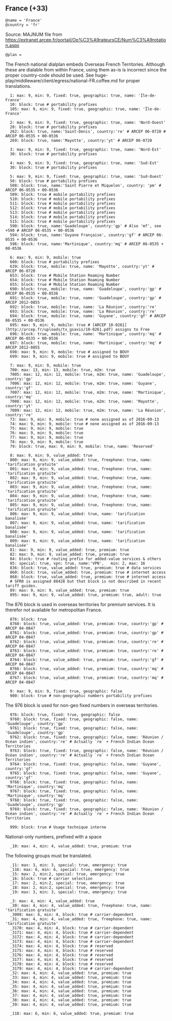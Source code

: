 France (+33)
------------

    @name = 'France'
    @country = 'fr'

Source: MAJNUM file from https://extranet.arcep.fr/portail/Op%C3%A9rateursCE/Num%C3%A9rotation.aspx

    @plan =

The French national dialplan embeds Overseas French Territories.
Although these are dialable from within France, using them as-is is incorrect since the proper country-code should be used.
See huge-play/middleware/client/egress/national-FR.coffee.md for proper translations.

      1: max: 9, min: 9, fixed: true, geographic: true, name: 'Île-de-France'
      10: block: true # portability prefixes
      105: max: 9, min: 9, fixed: true, geographic: true, name: 'Île-de-France'

      2: max: 9, min: 9, fixed: true, geographic: true, name: 'Nord-Ouest'
      20: block: true # portability prefixes
      262: block: true, name:'Saint-Denis', country:'re' # ARCEP 06-0720 # ARCEP 06-0535 + 00-0536
      269: block: true, name:'Mayotte', country:'yt' # ARCEP 06-0720

      3: max: 9, min: 9, fixed: true, geographic: true, name: 'Nord-Est'
      30: block: true # portability prefixes

      4: max: 9, min: 9, fixed: true, geographic: true, name: 'Sud-Est'
      30: block: true # portability prefixes

      5: max: 9, min: 9, fixed: true, geographic: true, name: 'Sud-Ouest'
      50: block: true # portability prefixes
      508: block: true, name:'Saint Pierre et Miquelon', country: 'pm' # ARCEP 06-0535 + 00-0536
      509: block: true # mobile portability prefixes
      510: block: true # mobile portability prefixes
      511: block: true # mobile portability prefixes
      512: block: true # mobile portability prefixes
      513: block: true # mobile portability prefixes
      514: block: true # mobile portability prefixes
      515: block: true # mobile portability prefixes
      590: block: true, name:'Guadeloupe', country:'gp' # Also 'mf', see +590 # ARCEP 06-0535 + 00-0536
      594: block: true, name:'Guyane Française', country:'gf' # ARCEP 06-0535 + 00-0536
      596: block: true, name:'Martinique', country:'mq' # ARCEP 06-0535 + 00-0536

      6: max: 9, min: 9, mobile: true
      600: block: true # portability prefixes
      639: block: true, mobile: true, name: 'Mayotte', country:'yt' # ARCEP 06-0720
      653: block: true # Mobile Station Roaming Number
      654: block: true # Mobile Station Roaming Number
      655: block: true # Mobile Station Roaming Number
      690: block: true, mobile: true, name: 'Guadeloupe', country:'gp' # ARCEP 06-0535 + 00-0536
      691: block: true, mobile: true, name: 'Guadeloupe', country:'gp' # ARCEP 2012-0855
      692: block: true, mobile: true, name: 'La Réunion', country:'re'
      693: block: true, mobile: true, name: 'La Réunion', country:'re'
      694: block: true, mobile: true, name: 'Guyane', country:'gf' # ARCEP 06-0535 + 00-0536
      695: max: 9, min: 9, mobile: true # [ARCEP 10-0261](http://arcep.fr/uploads/tx_gsavis/10-0261.pdf) assigns to Free
      696: block: true, mobile: true, name: 'Martinique', country:'mq' # ARCEP 06-0535 + 00-0536
      697: block: true, mobile: true, name: 'Martinique', country:'mq' # ARCEP 2012-0855
      698: max: 9, min: 9, mobile: true # assigned to BOUY
      699: max: 9, min: 9, mobile: true # assigned to BOUY

      7: max: 9, min: 9, mobile: true
      700: max: 13, min: 13, mobile: true, m2m: true
      7005: max: 12, min: 12, mobile: true, m2m: true, name: 'Guadeloupe', country:'gp'
      7006: max: 12, min: 12, mobile: true, m2m: true, name: 'Guyane', country:'gf'
      7007: max: 12, min: 12, mobile: true, m2m: true, name: 'Martinique', country:'mq'
      7008: max: 12, min: 12, mobile: true, m2m: true, name: 'Mayotte', country:'yt'
      7009: max: 12, min: 12, mobile: true, m2m: true, name: 'La Réunion', country:'re'
      73: max: 9, min: 9, mobile: true # none assigned as of 2016-09-13
      74: max: 9, min: 9, mobile: true # none assigned as of 2016-09-13
      75: max: 9, min: 9, mobile: true
      76: max: 9, min: 9, mobile: true
      77: max: 9, min: 9, mobile: true
      78: max: 9, min: 9, mobile: true
      79: block: true, max: 9, min: 9, mobile: true, name: 'Reserved'

      8: max: 9, min: 9, value_added: true
      800: max: 9, min: 9, value_added: true, freephone: true, name: 'tarification gratuite'
      801: max: 9, min: 9, value_added: true, freephone: true, name: 'tarification gratuite'
      802: max: 9, min: 9, value_added: true, freephone: true, name: 'tarification gratuite'
      803: max: 9, min: 9, value_added: true, freephone: true, name: 'tarification gratuite'
      804: max: 9, min: 9, value_added: true, freephone: true, name: 'tarification gratuite'
      805: max: 9, min: 9, value_added: true, freephone: true, name: 'tarification gratuite'
      806: max: 9, min: 9, value_added: true, name: 'tarification banalisée'
      807: max: 9, min: 9, value_added: true, name: 'tarification banalisée'
      808: max: 9, min: 9, value_added: true, name: 'tarification banalisée'
      809: max: 9, min: 9, value_added: true, name: 'tarification banalisée'
      81: max: 9, min: 9, value_added: true, premium: true
      82: max: 9, min: 9, value_added: true, premium: true
      84: block: true # routing prefix for added-value services & others
      85: special: true, vpn: true, name:'VPN',   min: 2, max: 16
      836: block: true, value_added: true, premium: true # data services
      860: block: true, value_added: true, premium: true # internet access
      868: block: true, value_added: true, premium: true # internet access
      # SFR0 is assigned 88428 but that block is not described in recent tariff guides.
      89: max: 9, min: 9, value_added: true, premium: true
      895: max: 9, min: 9, value_added: true, premium: true, adult: true

The 876 block is used in overseas territories for premium services. It is therefor not available for metropolitan France.

      876: block: true
      8760: block: true, value_added: true, premium: true, country:'gp' # ARCEP 04-0847
      8761: block: true, value_added: true, premium: true, country:'gp' # ARCEP 04-0847
      8762: block: true, value_added: true, premium: true, country:'re' # ARCEP 04-0847
      8763: block: true, value_added: true, premium: true, country:'re' # ARCEP 04-0847
      8764: block: true, value_added: true, premium: true, country:'gf' # ARCEP 04-0847
      8766: block: true, value_added: true, premium: true, country:'mq' # ARCEP 04-0847
      8767: block: true, value_added: true, premium: true, country:'mq' # ARCEP 04-0847

      9: max: 9, min: 9, fixed: true, geographic: false
      900: block: true # non-geographic numbers portability prefixes

The 976 block is used for non-geo fixed numbers in overseas territories.

      976: block: true, fixed: true, geographic: false
      9760: block: true, fixed: true, geographic: false, name: 'Guadeloupe', country:'gp'
      9761: block: true, fixed: true, geographic: false, name: 'Guadeloupe', country:'gp'
      9762: block: true, fixed: true, geographic: false, name: 'Réunion / Océan indien', country:'re' # Actually `re` + French Indian Ocean Territories
      9763: block: true, fixed: true, geographic: false, name: 'Réunion / Océan indien', country:'re' # Actually `re` + French Indian Ocean Territories
      9764: block: true, fixed: true, geographic: false, name: 'Guyane', country:'gf'
      9765: block: true, fixed: true, geographic: false, name: 'Guyane', country:'gf'
      9766: block: true, fixed: true, geographic: false, name: 'Martinique', country:'mq'
      9767: block: true, fixed: true, geographic: false, name: 'Martinique', country:'mq'
      9768: block: true, fixed: true, geographic: false, name: 'Guadeloupe', country:'gp'
      9769: block: true, fixed: true, geographic: false, name: 'Réunion / Océan indien', country:'re' # Actually `re` + French Indian Ocean Territories

      999: block: true # Usage technique interne

National-only numbers, prefixed with a space

      _10: max: 4, min: 4, value_added: true, premium: true

The following groups must be translated.

      _11: max: 3, min: 3, special: true, emergency: true
      _116: max: 6, min: 6, special: true, emergency: true
      _15: max: 2, min:2, special: true, emergency: true
      _16: block: true # carrier selection
      _17: max: 2, min:2, special: true, emergency: true
      _18: max: 2, min:2, special: true, emergency: true
      _19: max: 3, min: 3, special: true, emergency: true

      _3: max: 4, min: 4, value_added: true
      _30: max: 4, min: 4, value_added: true, freephone: true, name: 'tarification gratuite'
      _3008: max: 4, min: 4, block: true # carrier-dependent
      _31: max: 4, min: 4, value_added: true, freephone: true, name: 'tarification gratuite'
      _3170: max: 4, min: 4, block: true # carrier-dependent
      _3171: max: 4, min: 4, block: true # carrier-dependent
      _3172: max: 4, min: 4, block: true # carrier-dependent
      _3173: max: 4, min: 4, block: true # carrier-dependent
      _3174: max: 4, min: 4, block: true # reserved
      _3175: max: 4, min: 4, block: true # reserved
      _3176: max: 4, min: 4, block: true # reserved
      _3177: max: 4, min: 4, block: true # reserved
      _3178: max: 4, min: 4, block: true # reserved
      _3179: max: 4, min: 4, block: true # carrier-dependent
      _32: max: 4, min: 4, value_added: true, premium: true
      _33: max: 4, min: 4, value_added: true, premium: true
      _34: max: 4, min: 4, value_added: true, premium: true
      _35: max: 4, min: 4, value_added: true, premium: true
      _36: max: 4, min: 4, value_added: true, premium: true
      _37: max: 4, min: 4, value_added: true, premium: true
      _38: max: 4, min: 4, value_added: true, premium: true
      _39: max: 4, min: 4, value_added: true, premium: true

      _118: max: 6, min: 6, value_added: true, premium: true
